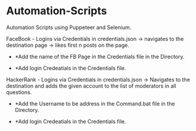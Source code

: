 # Automation-Scripts
Automation Scripts using Puppeteer and Selenium.

FaceBook - Logins via Credentials in credentials.json -> navigates to the destination page -> likes first n posts on the page.

- *Add the name of the FB Page in the Credentials file in the Directory.

- *Add login Credeatials in the Credentials file.


HackerRank -  Logins via Credentials in credentials.json -> Navigates to the destination and adds the given account to the list of moderators in all questions.

- *Add the Username to be address in the Command.bat file in the Directory.

- *Add login Credeatials in the Credentials file.

